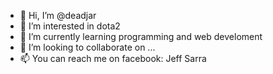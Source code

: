 - 👋 Hi, I’m @deadjar
- 👀 I’m interested in dota2
- 🌱 I’m currently learning programming and web develoment
- 💞️ I’m looking to collaborate on ...
- 📫 You can reach me on facebook: Jeff Sarra

<!---
deadjar/deadjar is a ✨ special ✨ repository because its `README.md` (this file) appears on your GitHub profile.
You can click the Preview link to take a look at your changes.
--->
